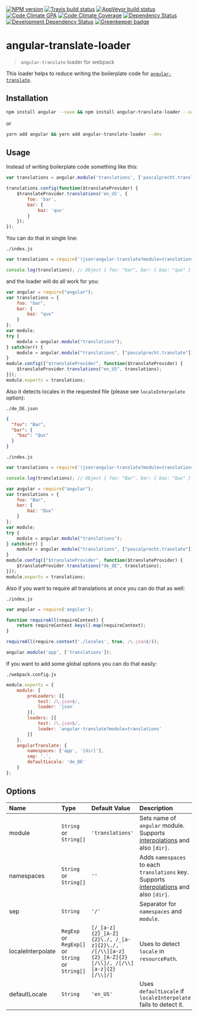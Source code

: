[![NPM version](http://img.shields.io/npm/v/angular-translate-loader.svg)](https://www.npmjs.org/package/angular-translate-loader)
[![Travis build status](http://img.shields.io/travis/Fitbit/angular-translate-loader/master.svg)](https://travis-ci.org/Fitbit/angular-translate-loader)
[![AppVeyor build status](https://img.shields.io/appveyor/ci/mdreizin/angular-translate-loader/master.svg)](https://ci.appveyor.com/project/mdreizin/angular-translate-loader/branch/master)
[![Code Climate GPA](https://img.shields.io/codeclimate/github/Fitbit/angular-translate-loader.svg)](https://codeclimate.com/github/Fitbit/angular-translate-loader)
[![Code Climate Coverage](https://img.shields.io/codeclimate/coverage/github/Fitbit/angular-translate-loader.svg)](https://codeclimate.com/github/Fitbit/angular-translate-loader)
[![Dependency Status](https://img.shields.io/david/Fitbit/angular-translate-loader.svg)](https://david-dm.org/Fitbit/angular-translate-loader)
[![Development Dependency Status](https://img.shields.io/david/dev/Fitbit/angular-translate-loader.svg)](https://david-dm.org/Fitbit/angular-translate-loader#info=devDependencies)
[![Greenkeeper badge](https://badges.greenkeeper.io/Fitbit/angular-translate-loader.svg)](https://greenkeeper.io/)

# angular-translate-loader
> `angular-translate` loader for webpack

This loader helps to reduce writing the boilerplate code for [`angular-translate`](https://github.com/angular-translate/angular-translate).

## Installation

```bash
npm install angular --save && npm install angular-translate-loader --save-dev
```

or

```bash
yarn add angular && yarn add angular-translate-loader --dev
```

## Usage

Instead of writing boilerplate code something like this:

<!-- global angular -->
<!-- eslint no-console: "allow" -->
```javascript
var translations = angular.module('translations', ['pascalprecht.translate']);

translations.config(function($translateProvider) {
    $translateProvider.translations('en_US', {
        foo: 'bar',
        bar: {
            baz: 'qux'
        }
    });
});
```

You can do that in single line:

`./index.js`

<!-- eslint no-console: "allow" -->
```javascript
var translations = require('!json!angular-translate?module=translations!./index.json');

console.log(translations); // Object { foo: "bar", bar: { baz: "qux" } }
```

and the loader will do all work for you:

```javascript
var angular = require("angular");
var translations = {
    foo: "bar",
    bar: {
        baz: "qux"
    }
};
var module;
try {
    module = angular.module("translations");
} catch(err) {
    module = angular.module("translations", ["pascalprecht.translate"]);
}
module.config(["$translateProvider", function($translateProvider) {
    $translateProvider.translations("en_US", translations);
}]);
module.exports = translations;
```

Also it detects locales in the requested file (please see `localeInterpolate` option):

`./de_DE.json`

```json
{
  "foo": "Bar",
  "bar": {
    "baz": "Qux"
  }
}
```

`./index.js`

<!-- eslint no-console: "allow" -->
```javascript
var translations = require('!json!angular-translate?module=translations!./index.json');

console.log(translations); // Object { foo: "Bar", bar: { baz: "Qux" } }
```

```javascript
var angular = require("angular");
var translations = {
    foo: "Bar",
    bar: {
        baz: "Qux"
    }
};
var module;
try {
    module = angular.module("translations");
} catch(err) {
    module = angular.module("translations", ["pascalprecht.translate"]);
}
module.config(["$translateProvider", function($translateProvider) {
    $translateProvider.translations("de_DE", translations);
}]);
module.exports = translations;
```

Also if you want to require all translations at once you can do that as well:

`./index.js`

```javascript
var angular = require('angular');

function requireAll(requireContext) {
    return requireContext.keys().map(requireContext);
}

requireAll(require.context('./locales', true, /\.json$/));

angular.module('app', ['translations']);
```

If you want to add some global options you can do that easily:

`./webpack.config.js`

```javascript
module.exports = {
    module: {
        preLoaders: [{
            test: /\.json$/,
            loader: 'json'
        }],
        loaders: [{
            test: /\.json$/,
            loader: 'angular-translate?module=translations'
        }]
    },
    angularTranslate: {
        namespaces: ['app', '[dir]'],
        sep: '.',
        defaultLocale: 'de_DE'
    }
};
```

## Options

| Name | Type | Default Value | Description |
|:------------------|:--------------------|:----------------------|:-----------------------------------------------------------|
| module | `String` or `String[]` | `'translations'` | Sets name of `angular` module. Supports [interpolations](https://github.com/webpack/loader-utils#interpolatename) and also `[dir]`. |
| namespaces | `String` or `String[]` | `''` | Adds `namespaces` to each `translations` key. Supports [interpolations](https://github.com/webpack/loader-utils#interpolatename) and also `[dir]`. |
| sep | `String` | `'/'` | Separator for `namespaces` and `module`. |
| localeInterpolate | `RegExp` or `RegExp[]` or `String` or `String[]` | `[/_[a-z]{2}_[A-Z]{2}\./, /_[a-z]{2}\./, /[/\\][a-z]{2}_[A-Z]{2}[/\\]/, /[/\\][a-z]{2}[/\\]/]` | Uses to detect `locale` in `resourcePath`. |
| defaultLocale | `String` | `'en_US'` | Uses `defaultLocale` if `localeInterpolate` fails to detect it. |
